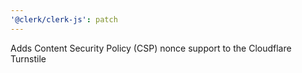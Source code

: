 ```yaml
---
'@clerk/clerk-js': patch
---
```


Adds Content Security Policy (CSP) nonce support to the Cloudflare Turnstile
